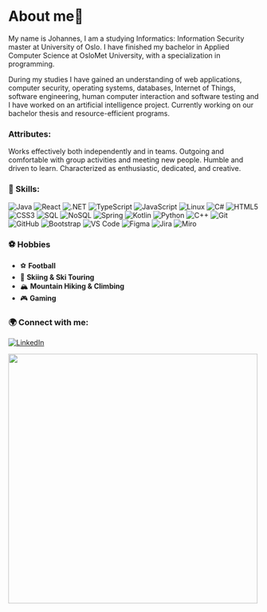 # About me👀

My name is Johannes, I am a studying Informatics: Information Security master at University of Oslo. I have finished my bachelor in Applied Computer Science at OsloMet University, with a specialization in programming.

During my studies I have gained an understanding of web applications, computer security, operating systems, databases, Internet of Things, software engineering, human computer interaction and software testing and I have worked on an artificial intelligence project. Currently working on our bachelor thesis and resource-efficient programs.

### Attributes:
Works effectively both independently and in teams. Outgoing and
comfortable with group activities and meeting new people. Humble and driven to
learn. Characterized as enthusiastic, dedicated, and creative.

###  🚀 Skills:
![Java](https://img.shields.io/badge/Java-ED8B00?style=for-the-badge&logo=openjdk&logoColor=white)
![React](https://img.shields.io/badge/React-20232A?style=for-the-badge&logo=react&logoColor=61DAFB)
![.NET](https://img.shields.io/badge/.NET-512BD4?style=for-the-badge&logo=.net&logoColor=white)
![TypeScript](https://img.shields.io/badge/TypeScript-3178C6?style=for-the-badge&logo=typescript&logoColor=white)
![JavaScript](https://img.shields.io/badge/JavaScript-F7DF1E?style=for-the-badge&logo=javascript&logoColor=black)
![Linux](https://img.shields.io/badge/Linux-FCC624?style=for-the-badge&logo=linux&logoColor=black)
![C#](https://img.shields.io/badge/C%23-239120?style=for-the-badge&logo=c-sharp&logoColor=white)
![HTML5](https://img.shields.io/badge/HTML5-E34F26?style=for-the-badge&logo=html5&logoColor=white)
![CSS3](https://img.shields.io/badge/CSS3-1572B6?style=for-the-badge&logo=css3&logoColor=white)
![SQL](https://img.shields.io/badge/SQL-4479A1?style=for-the-badge&logo=mysql&logoColor=white)
![NoSQL](https://img.shields.io/badge/NoSQL-005571?style=for-the-badge&logo=mongodb&logoColor=white)
![Spring](https://img.shields.io/badge/Spring-6DB33F?style=for-the-badge&logo=spring&logoColor=white)
![Kotlin](https://img.shields.io/badge/Kotlin-0095D5?style=for-the-badge&logo=kotlin&logoColor=white)
![Python](https://img.shields.io/badge/Python-3776AB?style=for-the-badge&logo=python&logoColor=white)
![C++](https://img.shields.io/badge/C++-00599C?style=for-the-badge&logo=c%2b%2b&logoColor=white)
![Git](https://img.shields.io/badge/Git-F05032?style=for-the-badge&logo=git&logoColor=white)
![GitHub](https://img.shields.io/badge/GitHub-181717?style=for-the-badge&logo=github&logoColor=white)
![Bootstrap](https://img.shields.io/badge/Bootstrap-563D7C?style=for-the-badge&logo=bootstrap&logoColor=white)
![VS Code](https://img.shields.io/badge/VS%20Code-007ACC?style=for-the-badge&logo=visual-studio-code&logoColor=white)
![Figma](https://img.shields.io/badge/Figma-F24E1E?style=for-the-badge&logo=figma&logoColor=white)
![Jira](https://img.shields.io/badge/Jira-0052CC?style=for-the-badge&logo=jira&logoColor=white)
![Miro](https://img.shields.io/badge/Miro-050038?style=for-the-badge&logo=miro&logoColor=yellow)

### ⚽ Hobbies
- ⚽ **Football**  
- 🎿 **Skiing & Ski Touring**  
- 🏔️ **Mountain Hiking & Climbing**  
- 🎮 **Gaming**

### 🌍 Connect with me:

[![LinkedIn](https://img.shields.io/badge/LinkedIn-blue?style=for-the-badge&logo=linkedin)](https://www.linkedin.com/in/johannes-matias-bj%C3%B8lverud-aas-a690b8254/)

<img src="https://media.giphy.com/media/qgQUggAC3Pfv687qPC/giphy.gif" width="500">
